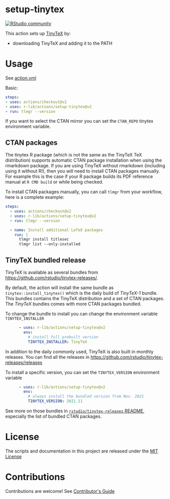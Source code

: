 # setup-tinytex

[![RStudio community](https://img.shields.io/badge/community-github--actions-blue?style=social&logo=rstudio&logoColor=75AADB)](https://community.rstudio.com/new-topic?category=Package%20development&tags=github-actions)

This action sets up [TinyTeX](https://yihui.name/tinytex/) by:

- downloading TinyTeX and adding it to the PATH

# Usage

See [action.yml](action.yml)

Basic:
```yaml
steps:
- uses: actions/checkout@v2
- uses: r-lib/actions/setup-tinytex@v2
- run: tlmgr --version
```

If you want to select the CTAN mirror you can set the `CTAN_REPO` tinytex environment variable.

## CTAN packages

The tinytex R package (which is not the same as the TinyTeX TeX distribution) supports automatic CTAN package installation when using the rmarkdown package.
If you are using TinyTeX without rmarkdown (including using it without R!), then you will need to install CTAN packages manually.
For example this is the case if your R package builds its PDF reference manual at `R CMD build` or while being checked.

To install CTAN packages manually, you can call `tlmgr` from your workflow, here is a complete example:
```yaml
steps:
  - uses: actions/checkout@v2
  - uses: r-lib/actions/setup-tinytex@v2
  - run: tlmgr --version

  - name: Install additional LaTeX packages
    run: |
      tlmgr install titlesec
      tlmgr list --only-installed
```

## TinyTeX bundled release

TinyTeX is available as several bundles from https://github.com/rstudio/tinytex-releases/. 

By default, the action will install the same bundle as
`tinytex::install_tinytex()` which is the daily build of _TinyTeX-1_ bundle.
This bundles contains the TinyTeX distribution and a set of CTAN packages. The
_TinyTeX_ bundles comes with more CTAN packages bundled.

To change the bundle to install you can change the environment variable
`TINYTEX_INSTALLER`

````yaml
      - uses: r-lib/actions/setup-tinytex@v2
        env:
          # install full prebuilt version
          TINYTEX_INSTALLER: TinyTeX
````

In addition to the daily commonly used, TinyTeX is also built in monthly
releases. You can find all the releases in
https://github.com/rstudio/tinytex-releases/releases

To install a specific version, you can set the `TINYTEX_VERSION` environment variable

````yaml
      - uses: r-lib/actions/setup-tinytex@v2
        env:
          # always install the bundled version from Nov. 2021
          TINYTEX_VERSION: 2021.11
````

See more on those bundles in [`rstudio/tinytex-releases`
README](https://github.com/rstudio/tinytex-releases#releases), especially the list
of bundled CTAN packages.

# License

The scripts and documentation in this project are released under the [MIT License](LICENSE)

# Contributions

Contributions are welcome!  See [Contributor's Guide](docs/contributors.md)

